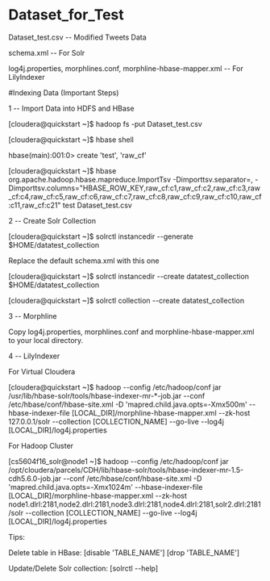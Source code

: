 # Dataset_for_Test

Dataset_test.csv -- Modified Tweets Data

schema.xml -- For Solr

log4j.properties, morphlines.conf, morphline-hbase-mapper.xml -- For LilyIndexer

#Indexing Data (Important Steps)

1 -- Import Data into HDFS and HBase

[cloudera@quickstart ~]$ hadoop fs -put Dataset_test.csv

[cloudera@quickstart ~]$ hbase shell

hbase(main):001:0> create 'test', 'raw_cf'

[cloudera@quickstart ~]$ hbase org.apache.hadoop.hbase.mapreduce.ImportTsv -Dimporttsv.separator=,  -Dimporttsv.columns="HBASE_ROW_KEY,raw_cf:c1,raw_cf:c2,raw_cf:c3,raw_cf:c4,raw_cf:c5,raw_cf:c6,raw_cf:c7,raw_cf:c8,raw_cf:c9,raw_cf:c10,raw_cf:c11,raw_cf:c21" test Dataset_test.csv

2 -- Create Solr Collection

[cloudera@quickstart ~]$ solrctl instancedir --generate $HOME/datatest_collection

Replace the default schema.xml with this one

[cloudera@quickstart ~]$ solrctl instancedir --create datatest_collection $HOME/datatest_collection

[cloudera@quickstart ~]$ solrctl collection --create datatest_collection

3 -- Morphline

Copy log4j.properties, morphlines.conf and morphline-hbase-mapper.xml to your local directory.

4 -- LilyIndexer

For Virtual Cloudera

[cloudera@quickstart ~]$ hadoop --config /etc/hadoop/conf jar /usr/lib/hbase-solr/tools/hbase-indexer-mr-*-job.jar --conf /etc/hbase/conf/hbase-site.xml -D 'mapred.child.java.opts=-Xmx500m' --hbase-indexer-file [LOCAL_DIR]/morphline-hbase-mapper.xml --zk-host 127.0.0.1/solr --collection [COLLECTION_NAME] --go-live --log4j [LOCAL_DIR]/log4j.properties

For Hadoop Cluster

[cs5604f16_solr@node1 ~]$ hadoop --config /etc/hadoop/conf jar /opt/cloudera/parcels/CDH/lib/hbase-solr/tools/hbase-indexer-mr-1.5-cdh5.6.0-job.jar --conf /etc/hbase/conf/hbase-site.xml -D 'mapred.child.java.opts=-Xmx1024m' --hbase-indexer-file [LOCAL_DIR]/morphline-hbase-mapper.xml --zk-host node1.dlrl:2181,node2.dlrl:2181,node3.dlrl:2181,node4.dlrl:2181,solr2.dlrl:2181/solr --collection [COLLECTION_NAME] --go-live --log4j [LOCAL_DIR]/log4j.properties

Tips:

Delete table in HBase: [disable 'TABLE_NAME'] [drop 'TABLE_NAME']

Update/Delete Solr collection: [solrctl --help]

